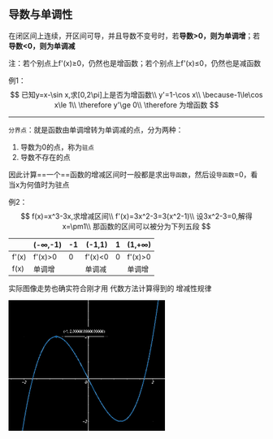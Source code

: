 ## 导数与单调性

在闭区间上连续，开区间可导，并且导数不变号时，若**导数>0，则为单调增**；若**导数<0，则为单调减**

注：若个别点上f'(x)≥0，仍然也是增函数；若个别点上f'(x)≤0，仍然也是减函数

例1：
$$
已知y=x-\sin x,求[0,2\pi]上是否为增函数\\
y'=1-\cos x\\
\because-1\le\cos x\le 1\\
\therefore y'\ge 0\\
\therefore 为增函数
$$

------

`分界点`：就是函数由单调增转为单调减的点，分为两种：

1. 导数为0的点，称为`驻点`
2. 导数不存在的点

因此计算==一个==函数的增减区间时一般都是求出`导函数`，然后设`导函数`=0，看当x为何值时为驻点

例2：
$$
f(x)=x^3-3x,求增减区间\\
f'(x)=3x^2-3=3(x^2-1)\\
设3x^2-3=0,解得x=\pm1\\
那函数的区间可以被分为下列五段
$$

|       | (-∞,-1) | -1   | (-1,1)  | 1    | (1,+∞)  |
| ----- | ------- | ---- | ------- | ---- | ------- |
| f'(x) | f'(x)>0 | 0    | f'(x)<0 | 0    | f'(x)>0 |
| f(x)  | 单调增  |      | 单调减  |      | 单调增  |

实际图像走势也确实符合刚才用 代数方法计算得到的 增减性规律

<img src="assets/image-20220528215655857.png" alt="image-20220528215655857" style="zoom:50%;" />
